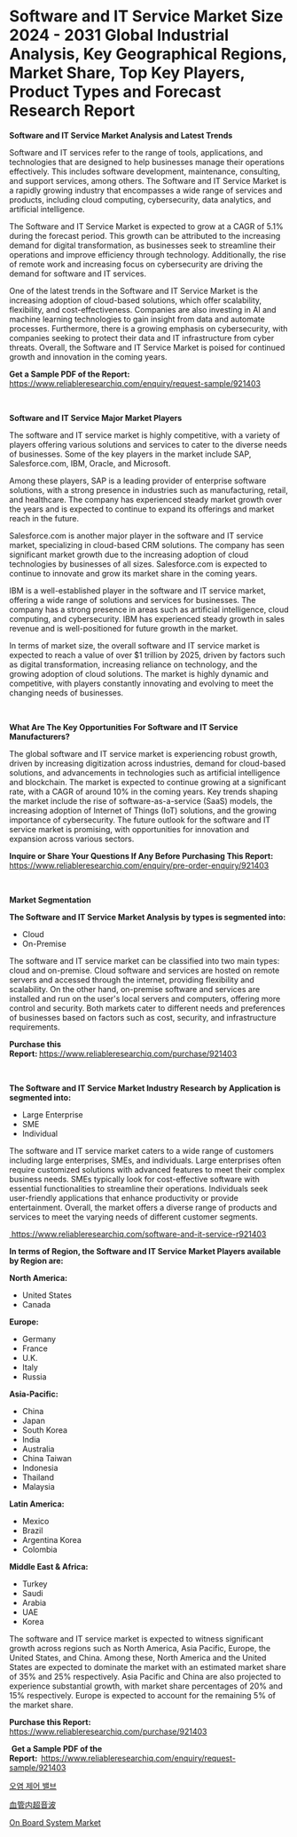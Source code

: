 <p><h1>Software and IT Service Market Size 2024 - 2031 Global Industrial Analysis, Key Geographical Regions, Market Share, Top Key Players, Product Types and Forecast Research Report</h1></p><p><strong>Software and IT Service Market Analysis and Latest Trends</strong></p>
<p><p>Software and IT services refer to the range of tools, applications, and technologies that are designed to help businesses manage their operations effectively. This includes software development, maintenance, consulting, and support services, among others. The Software and IT Service Market is a rapidly growing industry that encompasses a wide range of services and products, including cloud computing, cybersecurity, data analytics, and artificial intelligence.</p><p>The Software and IT Service Market is expected to grow at a CAGR of 5.1% during the forecast period. This growth can be attributed to the increasing demand for digital transformation, as businesses seek to streamline their operations and improve efficiency through technology. Additionally, the rise of remote work and increasing focus on cybersecurity are driving the demand for software and IT services.</p><p>One of the latest trends in the Software and IT Service Market is the increasing adoption of cloud-based solutions, which offer scalability, flexibility, and cost-effectiveness. Companies are also investing in AI and machine learning technologies to gain insight from data and automate processes. Furthermore, there is a growing emphasis on cybersecurity, with companies seeking to protect their data and IT infrastructure from cyber threats. Overall, the Software and IT Service Market is poised for continued growth and innovation in the coming years.</p></p>
<p><strong>Get a Sample PDF of the Report:&nbsp;</strong> <a href="https://www.reliableresearchiq.com/enquiry/request-sample/921403">https://www.reliableresearchiq.com/enquiry/request-sample/921403</a></p>
<p>&nbsp;</p>
<p><strong>Software and IT Service Major Market Players</strong></p>
<p><p>The software and IT service market is highly competitive, with a variety of players offering various solutions and services to cater to the diverse needs of businesses. Some of the key players in the market include SAP, Salesforce.com, IBM, Oracle, and Microsoft.</p><p>Among these players, SAP is a leading provider of enterprise software solutions, with a strong presence in industries such as manufacturing, retail, and healthcare. The company has experienced steady market growth over the years and is expected to continue to expand its offerings and market reach in the future.</p><p>Salesforce.com is another major player in the software and IT service market, specializing in cloud-based CRM solutions. The company has seen significant market growth due to the increasing adoption of cloud technologies by businesses of all sizes. Salesforce.com is expected to continue to innovate and grow its market share in the coming years.</p><p>IBM is a well-established player in the software and IT service market, offering a wide range of solutions and services for businesses. The company has a strong presence in areas such as artificial intelligence, cloud computing, and cybersecurity. IBM has experienced steady growth in sales revenue and is well-positioned for future growth in the market.</p><p>In terms of market size, the overall software and IT service market is expected to reach a value of over $1 trillion by 2025, driven by factors such as digital transformation, increasing reliance on technology, and the growing adoption of cloud solutions. The market is highly dynamic and competitive, with players constantly innovating and evolving to meet the changing needs of businesses.</p></p>
<p>&nbsp;</p>
<p><strong>What Are The Key Opportunities For Software and IT Service Manufacturers?</strong></p>
<p><p>The global software and IT service market is experiencing robust growth, driven by increasing digitization across industries, demand for cloud-based solutions, and advancements in technologies such as artificial intelligence and blockchain. The market is expected to continue growing at a significant rate, with a CAGR of around 10% in the coming years. Key trends shaping the market include the rise of software-as-a-service (SaaS) models, the increasing adoption of Internet of Things (IoT) solutions, and the growing importance of cybersecurity. The future outlook for the software and IT service market is promising, with opportunities for innovation and expansion across various sectors.</p></p>
<p><strong>Inquire or Share Your Questions If Any Before Purchasing This Report:</strong> <a href="https://www.reliableresearchiq.com/enquiry/pre-order-enquiry/921403">https://www.reliableresearchiq.com/enquiry/pre-order-enquiry/921403</a></p>
<p>&nbsp;</p>
<p><strong>Market Segmentation</strong></p>
<p><strong>The Software and IT Service Market Analysis by types is segmented into:</strong></p>
<p><ul><li>Cloud</li><li>On-Premise</li></ul></p>
<p><p>The software and IT service market can be classified into two main types: cloud and on-premise. Cloud software and services are hosted on remote servers and accessed through the internet, providing flexibility and scalability. On the other hand, on-premise software and services are installed and run on the user's local servers and computers, offering more control and security. Both markets cater to different needs and preferences of businesses based on factors such as cost, security, and infrastructure requirements.</p></p>
<p><strong>Purchase this Report:&nbsp;</strong><a href="https://www.reliableresearchiq.com/purchase/921403">https://www.reliableresearchiq.com/purchase/921403</a></p>
<p>&nbsp;</p>
<p><strong>The Software and IT Service Market Industry Research by Application is segmented into:</strong></p>
<p><ul><li>Large Enterprise</li><li>SME</li><li>Individual</li></ul></p>
<p><p>The software and IT service market caters to a wide range of customers including large enterprises, SMEs, and individuals. Large enterprises often require customized solutions with advanced features to meet their complex business needs. SMEs typically look for cost-effective software with essential functionalities to streamline their operations. Individuals seek user-friendly applications that enhance productivity or provide entertainment. Overall, the market offers a diverse range of products and services to meet the varying needs of different customer segments.</p></p>
<p><a href="https://www.reliableresearchiq.com/software-and-it-service-r921403">&nbsp;https://www.reliableresearchiq.com/software-and-it-service-r921403</a></p>
<p><strong>In terms of Region, the Software and IT Service Market Players available by Region are:</strong></p>
<p>
    <p> <strong> North America: </strong>
        <ul>
            <li>United States</li>
            <li>Canada</li>
        </ul>
        </p> 
    <p> <strong> Europe: </strong>
        <ul>
            <li>Germany</li>
            <li>France</li>
            <li>U.K.</li>
            <li>Italy</li>
            <li>Russia</li>
        </ul>
        </p> 
    <p> <strong> Asia-Pacific: </strong>
        <ul>
            <li>China</li>
            <li>Japan</li>
            <li>South Korea</li>
            <li>India</li>
            <li>Australia</li>
            <li>China Taiwan</li>
            <li>Indonesia</li>
            <li>Thailand</li>
            <li>Malaysia</li>
        </ul>
        </p> 
    <p> <strong> Latin America: </strong>
        <ul>
            <li>Mexico</li>
            <li>Brazil</li>
            <li>Argentina Korea</li>
            <li>Colombia</li>
        </ul>
        </p> 
    <p> <strong> Middle East & Africa: </strong>
        <ul>
            <li>Turkey</li>
            <li>Saudi</li>
            <li>Arabia</li>
            <li>UAE</li>
            <li>Korea</li>
        </ul>
    </p>
    </p>
<p><p>The software and IT service market is expected to witness significant growth across regions such as North America, Asia Pacific, Europe, the United States, and China. Among these, North America and the United States are expected to dominate the market with an estimated market share of 35% and 25% respectively. Asia Pacific and China are also projected to experience substantial growth, with market share percentages of 20% and 15% respectively. Europe is expected to account for the remaining 5% of the market share.</p></p>
<p><strong>Purchase this Report: </strong><a href="https://www.reliableresearchiq.com/purchase/921403">https://www.reliableresearchiq.com/purchase/921403</a></p>
<p>&nbsp;<strong>Get a Sample PDF of the Report:&nbsp;&nbsp;</strong><a href="https://www.reliableresearchiq.com/enquiry/request-sample/921403">https://www.reliableresearchiq.com/enquiry/request-sample/921403</a></p>
<p><strong></strong></p>
<p><p><a href="https://github.com/KellyLyncyh543964/Market-Research-Report-List-3/blob/main/885193131638.md">오염 제어 밸브</a></p><p><a href="https://github.com/mohamedbakry57/Market-Research-Report-List-5/blob/main/845637723488.md">血管内超音波</a></p><p><a href="https://github.com/qndifksd5/Market-Research-Report-List-1/blob/main/on-board-system-market.md">On Board System Market</a></p></p>